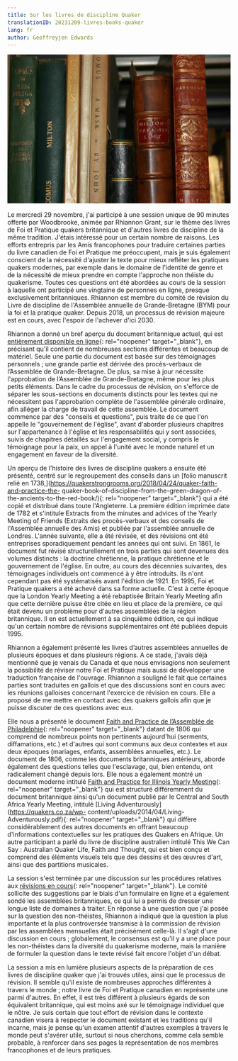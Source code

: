 ```yaml
---
title: Sur les livres de discipline Quaker
translationID: 20231209-livres-books-quaker
lang: fr
author: Geoffreyjen Edwards
---
```


![Old Books](/assets/images/Ryan-library_books.jpg)

Le mercredi 29 novembre, j&#39;ai participé à une session unique de 90 minutes offerte par Woodbrooke, animée par Rhiannon Grant, sur le thème des livres de Foi et Pratique quakers britannique et d&#39;autres livres de discipline de la même tradition. J&#39;étais intéressé pour un certain nombre de raisons. Les efforts entrepris par les Amis francophones pour traduire certaines parties du livre canadien de Foi et Pratique me préoccupent, mais je suis également conscient de la nécessité d&#39;ajuster le texte pour mieux refléter les pratiques quakers modernes, par exemple dans le domaine de l&#39;identité de genre et de la nécessité de mieux prendre en compte l&#39;approche non théiste du quakerisme. Toutes ces questions ont été abordées au cours de la session à laquelle ont participé une vingtaine de personnes en ligne, presque exclusivement britanniques. Rhiannon est membre du comité de révision du Livre de discipline de l&#39;Assemblée annuelle de Grande-Bretagne (BYM) pour la foi et la pratique quaker. Depuis 2018, un processus de révision majeure est en cours, avec l&#39;espoir de l&#39;achever d&#39;ici 2030.

Rhiannon a donné un bref aperçu du document britannique actuel, qui est [entièrement disponible en ligne](https://qfp.quaker.org.uk/){: rel="noopener" target="_blank"}, en précisant qu&#39;il contient de nombreuses sections différentes et beaucoup de matériel. Seule une partie du document est basée sur des témoignages personnels ; une grande partie est dérivée des procès-verbaux de l’Assemblée de Grande-Bretagne. De plus, sa mise à jour nécessite l&#39;approbation de l’Assemblée de Grande-Bretagne, même pour les plus petits éléments. Dans le cadre du processus de révision, on s&#39;efforce de séparer les sous-sections en documents distincts pour les textes qui ne nécessitent pas l&#39;approbation complète de l&#39;assemblée générale ordinaire, afin alléger la charge de travail de cette assemblée. Le document commence par des &quot;conseils et questions&quot;, puis traite de ce que l&#39;on appelle le &quot;gouvernement de l&#39;église&quot;, avant d&#39;aborder plusieurs chapitres sur l&#39;appartenance à l&#39;église et les responsabilités qui y sont associées, suivis de chapitres détaillés sur l&#39;engagement social, y compris le témoignage pour la paix, un appel à l&#39;unité avec le monde naturel et un engagement en faveur de la diversité.

Un aperçu de l&#39;histoire des livres de discipline quakers a ensuite été présenté, centré sur le regroupement des conseils dans un [folio manuscrit relié en 1738,](https://quakerstrongrooms.org/2018/04/24/quaker-faith-and-practice-the- quaker-book-of-discipline-from-the-green-dragon-of-the-ancients-to-the-red-book/){: rel="noopener" target="_blank"} qui a été copié et distribué dans toute l&#39;Angleterre. La première édition imprimée date de 1782 et s&#39;intitule Extracts from the minutes and advices of the Yearly Meeting of Friends (Extraits des procès-verbaux et des conseils de l&#39;Assemblée annuelle des Amis) et publiée par l&#39;assemblée annuelle de Londres.  L&#39;année suivante, elle a été révisée, et des révisions ont été entreprises sporadiquement pendant les années qui ont suivi. En 1861, le document fut révisé structurellement en trois parties qui sont devenues des volumes distincts : la doctrine chrétienne, la pratique chrétienne et le gouvernement de l&#39;église. En outre, au cours des décennies suivantes, des témoignages individuels ont commencé à y être introduits. Ils n&#39;ont cependant pas été systématisés avant l&#39;édition de 1921. En 1995, Foi et Pratique quakers a été achevé dans sa forme actuelle. C&#39;est à cette époque que la London Yearly Meeting a été rebaptisée Britain Yearly Meeting afin que cette dernière puisse être citée en lieu et place de la première, ce qui était devenu un problème pour d&#39;autres assemblées de la région britannique. Il en est actuellement à sa cinquième édition, ce qui indique qu&#39;un certain nombre de révisions supplémentaires ont été publiées depuis 1995.

Rhiannon a également présenté les livres d’autres assemblées annuelles de plusieurs époques et dans plusieurs régions. A ce stade, j&#39;avais déjà mentionné que je venais du Canada et que nous envisagions non seulement la possibilité de réviser notre Foi et Pratique mais aussi de développer une traduction française de l&#39;ouvrage. Rhiannon a souligné le fait que certaines parties sont traduites en gallois et que des discussions sont en cours avec les réunions galloises concernant l&#39;exercice de révision en cours. Elle a proposé de me mettre en contact avec des quakers gallois afin que je puisse discuter de ces questions avec eux.

Elle nous a présenté le document [Faith and Practice de l’Assemblée de Philadelphie](https://qhpress.org/texts/obod/){: rel="noopener" target="_blank"} datant de 1806 qui comprend de nombreux points non pertinents aujourd&#39;hui (serments, diffamations, etc.) et d&#39;autres qui sont communs aux deux contextes et aux deux époques (mariages, enfants, assemblées annuelles, etc.). Le document de 1806, comme les documents britanniques antérieurs, aborde également des questions telles que l&#39;esclavage, qui, bien entendu, ont radicalement changé depuis lors. Elle nous a également montré un document moderne intitulé [Faith and Practice for Illinois Yearly Meeting](https://Ilym.org/ilym/faith-and-practice){: rel="noopener" target="_blank"} qui est structuré différemment du document britannique ainsi qu&#39;un document publié par le Central and South Africa Yearly Meeting, intitulé [Living Adventurously](https://quakers.co.za/wp- content/uploads/2014/04/Living-Adventurously.pdf){: rel="noopener" target="_blank"} qui diffère considérablement des autres documents en offrant beaucoup d&#39;informations contextuelles sur les pratiques des Quakers en Afrique. Un autre participant a parlé du livre de discipline australien intitulé This We Can Say : Australian Quaker Life, Faith and Thought, qui est bien conçu et comprend des éléments visuels tels que des dessins et des œuvres d&#39;art, ainsi que des partitions musicales.

La session s&#39;est terminée par une discussion sur les procédures relatives aux [révisions en cours](https://www.quaker.org.uk/resources/quaker-faith-and-practice/revising-quaker-faith-practice){: rel="noopener" target="_blank"}. Le comité sollicite des suggestions par le biais d&#39;un formulaire en ligne et a également sondé les assemblées britanniques, ce qui lui a permis de dresser une longue liste de domaines à traiter. En réponse à une question que j&#39;ai posée sur la question des non-théistes, Rhiannon a indiqué que la question la plus importante et la plus controversée transmise à la commission de révision par les assemblées mensuelles était précisément celle-là. Il s&#39;agit d&#39;une discussion en cours ; globalement, le consensus est qu&#39;il y a une place pour les non-théistes dans la diversité du quakerisme moderne, mais la manière de formuler la question dans le texte révisé fait encore l&#39;objet d&#39;un débat.

La session a mis en lumière plusieurs aspects de la préparation de ces livres de discipline quaker que j&#39;ai trouvés utiles, ainsi que le processus de révision. Il semble qu&#39;il existe de nombreuses approches différentes à travers le monde ; notre livre de Foi et Pratique canadien en représente une parmi d&#39;autres. En effet, il est très différent à plusieurs égards de son équivalent britannique, qui est moins axé sur le témoignage individuel que le nôtre. Je suis certain que tout effort de révision dans le contexte canadien visera à respecter le document existant et les traditions qu&#39;il incarne, mais je pense qu&#39;un examen attentif d&#39;autres exemples à travers le monde peut s&#39;avérer utile, surtout si nous cherchons, comme cela semble probable, à renforcer dans ses pages la représentation de nos membres francophones et de leurs pratiques.
